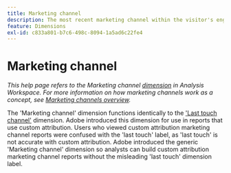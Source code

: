 ```yaml
---
title: Marketing channel
description: The most recent marketing channel within the visitor's engagement expiration.
feature: Dimensions
exl-id: c833a801-b7c6-498c-8094-1a5ad6c22fe4
---
```

# Marketing channel

*This help page refers to the Marketing channel [dimension](overview.md) in Analysis Workspace. For more information on how marketing channels work as a concept, see [Marketing channels overview](../c-marketing-channels/c-getting-started-mchannel.md).*

The 'Marketing channel' dimension functions identically to the ['Last touch channel'](last-touch-channel.md) dimension. Adobe introduced this dimension for use in reports that use custom attribution. Users who viewed custom attribution marketing channel reports were confused with the 'last touch' label, as 'last touch' is not accurate with custom attribution. Adobe introduced the generic 'Marketing channel' dimension so analysts can build custom attribution marketing channel reports without the misleading 'last touch' dimension label.
